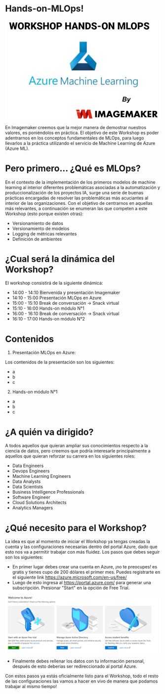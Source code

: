 # Hands-on-MLOps!

<img src="images/workshop.PNG" >

En Imagemaker creemos que la mejor manera de demostrar nuestros valores, es poniéndolos en práctica. El objetivo de este Workshop es poder adentrarnos en los conceptos fundamentales de MLOps, para luego llevarlos a la práctica utilizando el servicio de Machine Learning de Azure (Azure ML).

# Pero primero... ¿Qué es MLOps?

En el contexto de la implementación de los primeros modelos de machine learning al interior  diferentes problemáticas asociadas a la automatización y produccionalización de los proyectos IA, surge una serie de buenas prácticas encargadas de resolver las problemáticas más acuciantes al interior de las organizaciones. Con el objetivo de centrarnos en aquellas más relevantes, a continuación se enumeran las que competen a este Workshop (esto porque existen otras):

* Versionamiento de datos
* Versionamiento de modelos
* Logging de métricas relevantes
* Definición de ambientes


# ¿Cual será la dinámica del Workshop?

El workshop consistirá de la siguiente dinámica:

* 14:00 - 14:10 Bienvenida y presentación Imagemaker
* 14:10 - 15:00 Presentación MLOps en Azure
* 15:00 - 15:10 Break de conversación -> Snack virtual
* 15:10 - 16:00 Hands-on módulo N°1
* 16:00 - 16:10 Break de conversación -> Snack virtual
* 16:10 - 17:00 Hands-on módulo N°2

# Contenidos

1) Presentación MLOps en Azure:

Los contenidos de la presentación son los siguientes:
* a 
* b
* c

2) Hands-on módulo N°1

* a
* b
* c



# ¿A quién va dirigido?

A todos aquellos que quieran ampliar sus conocimientos respecto a la ciencia de datos, pero creemos que podría interesarle principalmente a aquellos que quieran reforzar su carrera en los siguientes roles:

* Data Engineers
* Devops Engineers
* Machine Learning Engineers
* Data Analysts
* Data Scientists
* Business Intelligence Professionals
* Software Engineer
* Cloud Solutions Architects
* Analytics Managers


# ¿Qué necesito para el Workshop?

La idea es que al momento de iniciar el Workshop ya tengas creadas la cuenta y las configuraciones necesarias dentro del portal Azure, dado que esto nos va a permitir trabajar con más fluidez. Los pasos que debes seguir son los siguientes:

* En primer lugar debes crear una cuenta en Azure, ¡no te preocupes! es gratis y tienes cupo de 200 dólares el primer mes. Puedes registrarte en el siguiente link https://azure.microsoft.com/en-us/free/
* Luego de esto ingresa al https://portal.azure.com/ para generar una subscripción. Presionar "Start" en la opción de Free Trial.

<img src="images/start.PNG" >

* Finalmente debes rellenar los datos con tu información personal, después de esto deberías ser redireccionado al portal Azure.

Con estos pasos ya estás oficialmente listo para el Workshop, todo el resto de las configuraciones las vamos a hacer en vivo de manera que podamos trabajar al mismo tiempo!

